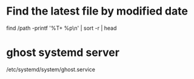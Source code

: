 # Find the latest file by modified date

find /path -printf '%T+ %p\n' | sort -r | head

# ghost systemd server

/etc/systemd/system/ghost.service
